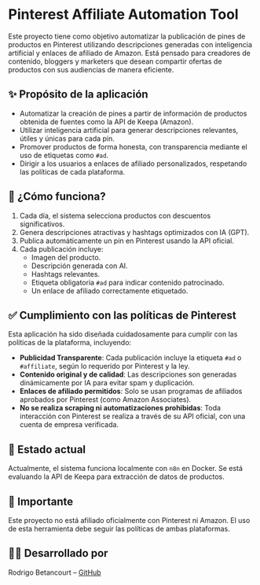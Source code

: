 # Pinterest Affiliate Automation Tool

Este proyecto tiene como objetivo automatizar la publicación de pines de productos en Pinterest utilizando descripciones generadas con inteligencia artificial y enlaces de afiliado de Amazon. Está pensado para creadores de contenido, bloggers y marketers que desean compartir ofertas de productos con sus audiencias de manera eficiente.

## ✨ Propósito de la aplicación

- Automatizar la creación de pines a partir de información de productos obtenida de fuentes como la API de Keepa (Amazon).
- Utilizar inteligencia artificial para generar descripciones relevantes, útiles y únicas para cada pin.
- Promover productos de forma honesta, con transparencia mediante el uso de etiquetas como `#ad`.
- Dirigir a los usuarios a enlaces de afiliado personalizados, respetando las políticas de cada plataforma.

## 🧠 ¿Cómo funciona?

1. Cada día, el sistema selecciona productos con descuentos significativos.
2. Genera descripciones atractivas y hashtags optimizados con IA (GPT).
3. Publica automáticamente un pin en Pinterest usando la API oficial.
4. Cada publicación incluye:
   - Imagen del producto.
   - Descripción generada con AI.
   - Hashtags relevantes.
   - Etiqueta obligatoria `#ad` para indicar contenido patrocinado.
   - Un enlace de afiliado correctamente etiquetado.

## ✅ Cumplimiento con las políticas de Pinterest

Esta aplicación ha sido diseñada cuidadosamente para cumplir con las políticas de la plataforma, incluyendo:

- **Publicidad Transparente**: Cada publicación incluye la etiqueta `#ad` o `#affiliate`, según lo requerido por Pinterest y la ley.
- **Contenido original y de calidad**: Las descripciones son generadas dinámicamente por IA para evitar spam y duplicación.
- **Enlaces de afiliado permitidos**: Solo se usan programas de afiliados aprobados por Pinterest (como Amazon Associates).
- **No se realiza scraping ni automatizaciones prohibidas**: Toda interacción con Pinterest se realiza a través de su API oficial, con una cuenta de empresa verificada.

## 🚧 Estado actual

Actualmente, el sistema funciona localmente con `n8n` en Docker. Se está evaluando la API de Keepa para extracción de datos de productos.

## 📌 Importante

Este proyecto no está afiliado oficialmente con Pinterest ni Amazon. El uso de esta herramienta debe seguir las políticas de ambas plataformas.

## 👨‍💻 Desarrollado por

Rodrigo Betancourt – [GitHub](https://github.com/rodrigobetancourt)

